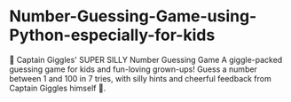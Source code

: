 # Number-Guessing-Game-using-Python-especially-for-kids
🎪 Captain Giggles' SUPER SILLY Number Guessing Game A giggle-packed guessing game for kids and fun-loving grown-ups! Guess a number between 1 and 100 in 7 tries, with silly hints and cheerful feedback from Captain Giggles himself 🤡. 
